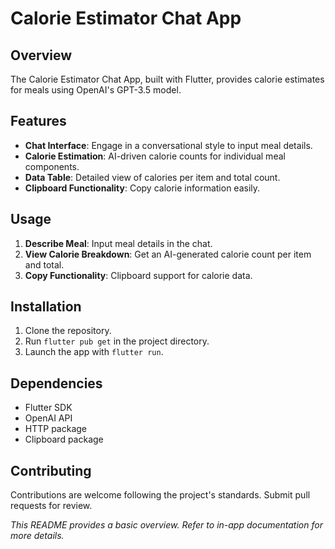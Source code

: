 # Calorie Estimator Chat App

## Overview

The Calorie Estimator Chat App, built with Flutter, provides calorie estimates for meals using OpenAI's GPT-3.5 model.

## Features

- **Chat Interface**: Engage in a conversational style to input meal details.
- **Calorie Estimation**: AI-driven calorie counts for individual meal components.
- **Data Table**: Detailed view of calories per item and total count.
- **Clipboard Functionality**: Copy calorie information easily.

## Usage

1. **Describe Meal**: Input meal details in the chat.
2. **View Calorie Breakdown**: Get an AI-generated calorie count per item and total.
3. **Copy Functionality**: Clipboard support for calorie data.

## Installation

1. Clone the repository.
2. Run `flutter pub get` in the project directory.
3. Launch the app with `flutter run`.

## Dependencies

- Flutter SDK
- OpenAI API
- HTTP package
- Clipboard package

## Contributing

Contributions are welcome following the project's standards. Submit pull requests for review.

_This README provides a basic overview. Refer to in-app documentation for more details._
